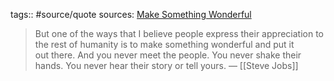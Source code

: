 tags:: #source/quote 
sources: [Make Something Wonderful](https://book.stevejobsarchive.com/)

> But one of the ways that I believe people express their appreciation to the rest of humanity is to make something wonderful and put it out there.
> And you never meet the people. You never shake their hands. You never hear their story or tell yours.
> — [[Steve Jobs]] 

